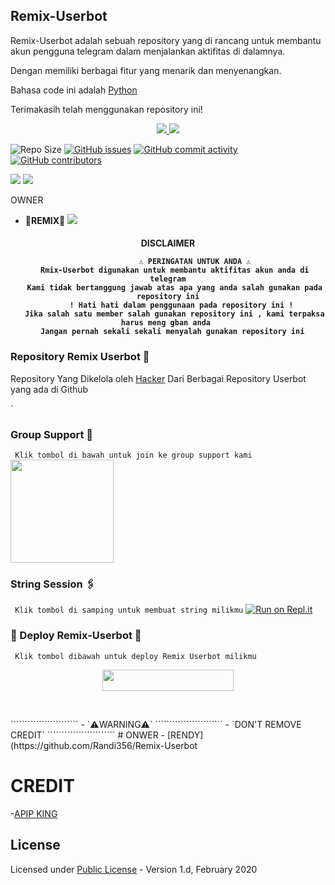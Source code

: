 ## Remix-Userbot

Remix-Userbot adalah sebuah repository yang di rancang untuk membantu akun pengguna telegram dalam menjalankan aktifitas di dalamnya.

Dengan memiliki berbagai fitur yang menarik dan menyenangkan.

Bahasa code ini adalah [Python](https://www.python.org/)

Terimakasih telah menggunakan repository ini!




<p align="center">
  <a href="https://github.com/Randi356/Remix-Userbot/fork">
    <img src="https://img.shields.io/github/forks/Randi356/Remix-Userbot?label=Fork&style=social">
    
  </a>
  <a href="https://github.com/Randi356/Remix-Userbot">
    <img src="https://img.shields.io/github/stars/Randi356/Remix-Userbot?style=social">
  </a>
</p>

![Repo Size](https://img.shields.io/github/repo-size/Randi356/Remix-Userbot?&style=plastic&logo=github)
[![GitHub issues](https://img.shields.io/github/issues/Randi356/Remix-Userbot?&style=plastic&logo=github)](https://github.com/Randi356/Remix-Userbot/issues)
[![GitHub commit activity](https://img.shields.io/github/commit-activity/m/Randi356/Remix-Userbot?&style=plastic&logo=github)](https://github.com/Randi356/Remix-Userbot/graphs/commit-activity)
[![GitHub contributors](https://img.shields.io/github/contributors/Randi356/Remix-Userbot?&style=plastic&logo=github)](https://GitHub.com/Randi356/Remix-Userbot/graphs/contributors/)
<p align="center">




<a href="https://hub.docker.com/r/apiskinguserbot/kinguserbot"> <img src="https://img.shields.io/docker/image-size/apiskinguserbot/kinguserbot/Buster?label=docker%20image%20size&logo=docker&style=for-the-badge" /></a>
<a href="https://hub.docker.com/r/apiskinguserbot/kinguserbot/tags"> <img src="https://img.shields.io/docker/v/apiskinguserbot/kinguserbot/Buster?label=docker%20version&logo=docker&style=for-the-badge" /></a>
</p>

OWNER
* 🌹**REMIX**🌹
[<img src="https://telegra.ph/file/7349ed1159b3dc6af03e4.jpg">](https://t.me/FlashProSpeed)


<h4 align="center"> DISCLAIMER </p>

```
             ⚠️ PERINGATAN UNTUK ANDA ⚠️ ️
   Rmix-Userbot digunakan untuk membantu aktifitas akun anda di telegram
   Kami tidak bertanggung jawab atas apa yang anda salah gunakan pada repository ini
      ! Hati hati dalam penggunaan pada repository ini !
   Jika salah satu member salah gunakan repository ini , kami terpaksa harus meng gban anda 
  Jangan pernah sekali sekali menyalah gunakan repository ini
```

### Repository Remix Userbot 👑
Repository Yang Dikelola oleh [Hacker](https://t.me/FlashProSpeed) Dari Berbagai Repository Userbot yang ada di Github 

`


### Group Support 🌹
`
Klik tombol di bawah untuk join ke group support kami`
   <a href="https://t.me/StaryWild"><img src="https://img.shields.io/badge/Grup%20Support%3F-Remix-green?&style=flat-square?&logo=telegram" width=165px></a></p>

### String Session 🖇
`
Klik tombol di samping untuk membuat string milikmu`
   [![Run on Repl.it](https://repl.it/badge/github/STARKGANG/friday)](https://replit.com/@Randi356/StringSession-1#main.py)

### <p align="left">💠 Deploy Remix-Userbot 💠</p>
`
Klik tombol dibawah untuk deploy Remix Userbot milikmu`

<p align="center"><a href="https://heroku.com/deploy?template=https://github.com/Randi356/Remix-Userbot/tree/Remix-Userbot"> <img src="https://img.shields.io/badge/Deploy%20Ke%20Heroku-black?style=flat&logo=heroku" width="210" height="34.45" /></a></p>

<br>
</p>
````````````````````````
- `⚠️WARNING⚠️`
````````````````````````
- `DON'T REMOVE CREDIT`
````````````````````````
# ONWER
- [RENDY](https://github.com/Randi356/Remix-Userbot

# CREDIT

-[APIP KING](https://github.com/apisuserbot/King-Userbot)

## 
## License
Licensed under [Public License](https://github.com/Randi356/Remix-Userbot/blob/Remix-Userbot/LICENSE) - Version 1.d, February 2020
